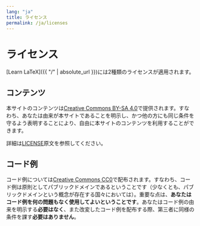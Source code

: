 ```yaml
---
lang: "ja"
title: ライセンス
permalink: /ja/licenses
---
```


# ライセンス

[Learn LaTeX]({{ "/" | absolute_url }})には2種類のライセンスが適用されます。

## コンテンツ

本サイトのコンテンツは[Creative Commons BY-SA 4.0](https://creativecommons.org/licenses/by-sa/4.0/)で提供されます。すなわち、あなたは由来が本サイトであることを明示し、かつ他の方にも同じ条件を守るよう表明することにより、自由に本サイトのコンテンツを利用することができます。

詳細は[LICENSE](../LICENSE)原文を参照してください。

## コード例

コード例については[Creative Commons CC0](https://creativecommons.org/share-your-work/public-domain/cc0/)で配布されます。すなわち、コード例は原則としてパブリックドメインであるということです（少なくとも、パブリックドメインという概念が存在する国々においては）。重要な点は、**あなたはコード例を何の問題もなく使用してよいということです**。あなたはコード例の由来を明示する**必要はなく**、また改変したコード例を配布する際、第三者に同様の条件を課す**必要はありません**。
